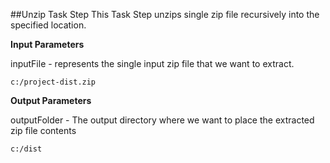 ##Unzip Task Step
This Task Step unzips single zip file recursively into the specified location.

**Input Parameters**

inputFile - represents the single input zip file that we want to extract.

    c:/project-dist.zip

**Output Parameters**

outputFolder - The output directory where we want to place the extracted zip file contents

    c:/dist
    
    